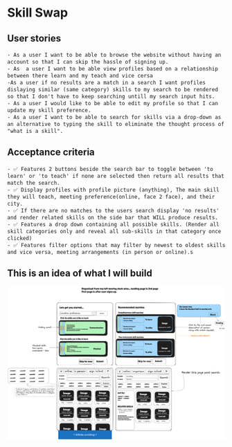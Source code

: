 # Skill Swap
## User stories
    - As a user I want to be able to browse the website without having an account so that I can skip the hassle of signing up.
    - As  a user I want to be able view profiles based on a relationship between there learn and my teach and vice cersa
    -As a user if no results are a match in a search I want profiles dislaying similar (same category) skills to my search to be rendered so that I don't have to keep searching untill my search input hits.
    - As a user I would like to be able to edit my profile so that I can update my skill preference.
    - As a user I want to be able to search for skills via a drop-down as an alternative to typing the skill to eliminate the thought process of "what is a skill".
## Acceptance criteria
    - ✅ Features 2 buttons beside the search bar to toggle between 'to learn' or 'to teach' if none are selected then return all results that match the search.
    - ✅ Display profiles with profile picture (anything), The main skill they will teach, meeting preference(online, face 2 face), and their city.
    - ✅ If there are no matches to the users search display 'no results' and render related skills on the side bar that WILL produce results.
    - ✅ Features a drop down containing all possible skills. (Render all skill categories only and reveal all sub-skills in that category once clicked)
    - ✅ Features filter options that may filter by newest to oldest skills and vice versa, meeting arrangements (in person or online).s
## This is an idea of what I will build
![screenshot](image-folder/skillswap.png)